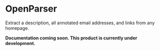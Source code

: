 # OpenParser
Extract a description, all annotated email addresses, and links from any homepage.

**Documentation coming soon. This product is currently under development.**
